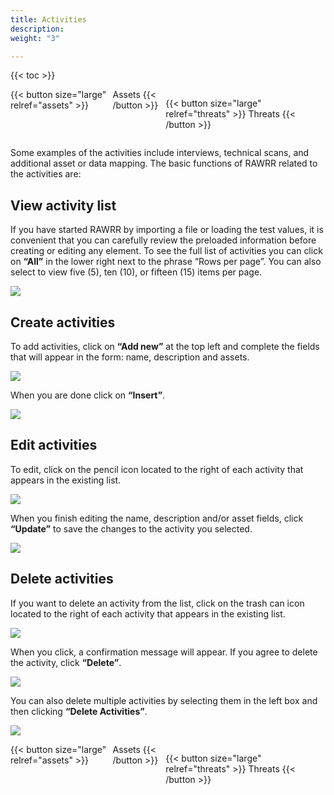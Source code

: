 ```yaml
---
title: Activities
description: 
weight: "3"

---
```

{{< toc >}}

<div style="display: flex; justify-content: space-between"> {{< button size="large" relref="assets" >}} <i class="arrow left"></i> Assets {{< /button >}}

{{< button size="large" relref="threats" >}} Threats <i class="arrow right"></i> {{< /button >}} </div>

Some examples of the activities include interviews, technical scans, and additional asset or data mapping. The basic functions of RAWRR related to the activities are:

## View activity list

If you have started RAWRR by importing a file or loading the test values, it is convenient that you can carefully review the preloaded information before creating or editing any element. To see the full list of activities you can click on **“All”** in the lower right next to the phrase “Rows per page”. You can also select to view five (5), ten (10), or fifteen (15) items per page.

![](/images/en/verlista.png)

## Create activities

To add activities, click on **“Add new”** at the top left and complete the fields that will appear in the form: name, description and assets.

![](/images/en/actividades-agregar.png)

When you are done click on **“Insert”**.

![](/images/en/actividades-agregar2.png)

## Edit activities

To edit, click on the pencil icon located to the right of each activity that appears in the existing list.

![](/images/en/actividades-editar.png)

When you finish editing the name, description and/or asset fields, click **“Update”** to save the changes to the activity you selected.

![](/images/en/actividades-editar2.png)

## Delete activities

If you want to delete an activity from the list, click on the trash can icon located to the right of each activity that appears in the existing list.

![](/images/en/actividades-eliminar.png)

When you click, a confirmation message will appear. If you agree to delete the activity, click **“Delete”**.

![](/images/en/actividades-eliminar2.png)

You can also delete multiple activities by selecting them in the left box and then clicking **“Delete Activities”**.

![](/images/en/actividades-eliminar3.png)

<div style="display: flex; justify-content: space-between"> {{< button size="large" relref="assets" >}} <i class="arrow left"></i> Assets {{< /button >}}

{{< button size="large" relref="threats" >}} Threats <i class="arrow right"></i>{{< /button >}} </div>